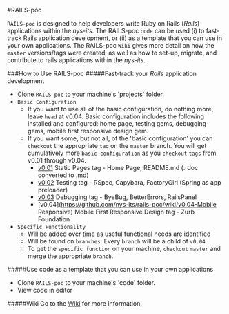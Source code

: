 #RAILS-poc

`RAILS-poc` is designed to help developers write Ruby on Rails (_Rails_) applications within the _nys-its_. The RAILS-poc `code` can be used (i) to fast-track Rails application development, or (ii) as a template that you can use in your own applications. The RAILS-poc `Wiki` gives more detail on how the `master` versions/tags were created, as well as how to set-up, migrate, and contribute to rails applications within the _nys-its_.

###How to Use RAILS-poc
#####Fast-track your _Rails_ application development
* Clone `RAILS-poc` to your machine's 'projects' folder. 
* `Basic Configuration`
  * If you want to use all of the basic configuration, do nothing more, leave `head` at v0.04. Basic configuration includes the following installed and configured: home page, testing gems, debugging gems, mobile first responsive design gem.
  * If you want some, but not all, of the 'basic configuration' you can `checkout` the appropriate `tag` on the `master` branch. You will get cumulatively more `basic configuration` as you `checkout` `tags` from v0.01 through v0.04.
    * [v0.01](https://github.com/nys-its/rails-poc/wiki/v0.01-StaticPages-Home-Page) Static Pages tag - Home Page, README.md (.rdoc converted to .md)
    * [v0.02](https://github.com/nys-its/rails-poc/wiki/v0.02-Testing) Testing tag - RSpec, Capybara, FactoryGirl (Spring as app preloader)
    * [v0.03](https://github.com/nys-its/rails-poc/wiki/v0.03-Debugging) Debugging tag - ByeBug, BetterErrors, RailsPanel
    * [v0.04](https://github.com/nys-its/rails-poc/wiki/v0.04-Mobile Responsive) Mobile First Responsive Design tag - Zurb Foundation
* `Specific Functionality` 
  * Will be added over time as useful functional needs are identified
  * Will be found on `branches`. Every `branch` will be a child of `v0.04`.
  * To get the `specific function` on your machine, `checkout` `master` and merge the appropriate `branch`.

#####Use code as a template that you can use in your own applications
* Clone `RAILS-poc` to your machine's 'code' folder.
* View code in editor

#####Wiki
Go to the [Wiki](https://github.com/nys-its/rails-poc/wiki) for more information.